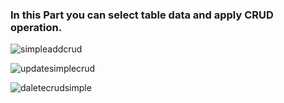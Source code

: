 ### In this Part you can select table data and apply CRUD operation.

![simpleaddcrud](https://github.com/user-attachments/assets/e8e2c81a-4ef3-4aa6-9983-0c86579c744a)

![updatesimplecrud](https://github.com/user-attachments/assets/c18a04bc-bf57-4d81-b0ab-e36ad157a6c4)

![daletecrudsimple](https://github.com/user-attachments/assets/9846438a-a0dc-4068-86ba-0d76ae7e7a2c)



